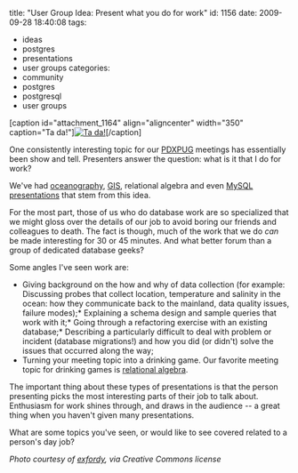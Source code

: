title: "User Group Idea: Present what you do for work"
id: 1156
date: 2009-09-28 18:40:08
tags: 
- ideas
- postgres
- presentations
- user groups
categories: 
- community
- postgres
- postgresql
- user groups

[caption id="attachment_1164" align="aligncenter" width="350" caption="Ta da!"][![Ta da!](http://www.chesnok.com/daily/wp-content/uploads/2009/09/tada.jpg "tada")](http://www.flickr.com/photos/exfordy/461962507/)[/caption]

One consistently interesting topic for our [PDXPUG](http://pugs.postgresql.org/pdx) meetings has essentially been show and tell. Presenters answer the question: what is it that I do for work?

We've had [oceanography](http://archives.postgresql.org/pdxpug/2007-01/msg00020.php), [GIS](http://archives.postgresql.org/pdxpug/2009-06/msg00006.php), relational algebra and even [MySQL presentations](http://archives.postgresql.org/pdxpug/2009-04/msg00003.php) that stem from this idea. 

For the most part, those of us who do database work are so specialized that we might gloss over the details of our job to avoid boring our friends and colleagues to death. The fact is though, much of the work that we do *can* be made interesting for 30 or 45 minutes. And what better forum than a group of dedicated database geeks?

Some angles I've seen work are: 

*   Giving background on the how and why of data collection (for example: Discussing probes that collect location, temperature and salinity in the ocean: how they communicate back to the mainland, data quality issues, failure modes);*   Explaining a schema design and sample queries that work with it;*   Going through a refactoring exercise with an existing database;*   Describing a particularly difficult to deal with problem or incident (database migrations!) and how you did (or didn't) solve the issues that occurred along the way;
*   Turning your meeting topic into a drinking game.
Our favorite meeting topic for drinking games is [relational algebra](http://archives.postgresql.org/pdxpug/2007-09/msg00019.php).

The important thing about these types of presentations is that the person presenting picks the most interesting parts of their job to talk about. Enthusiasm for work shines through, and draws in the audience -- a great thing when you haven't given many presentations.

What are some topics you've seen, or would like to see covered related to a person's day job?

_Photo courtesy of [exfordy](http://www.flickr.com/photos/exfordy/461962507/), via Creative Commons license_
